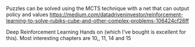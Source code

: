 Puzzles can be solved using the MCTS technique with a net that can output policy and values https://medium.com/datadriveninvestor/reinforcement-learning-to-solve-rubiks-cube-and-other-complex-problems-106424cf26ff

Deep Reinforcement Learning Hands on (which I've bought is excellent for this). Most interesting chapters are 10,, 11, 14 and 15


